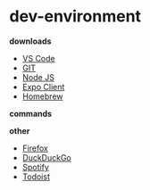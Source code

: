 # dev-environment

__downloads__

- [VS Code](https://code.visualstudio.com/download)
- [GIT](https://git-scm.com)
- [Node JS](https://nodejs.org/en/) 
- [Expo Client](https://expo.io/tools)
- [Homebrew](https://opensource.com/article/20/6/homebrew-mac)

__commands__

__other__

- [Firefox](https://www.mozilla.org/en-US/firefox/new/)
- [DuckDuckGo](https://duckduckgo.com/)
- [Spotify](https://www.spotify.com/us/download/other/)
- [Todoist](https://todoist.com/users/showregister)
